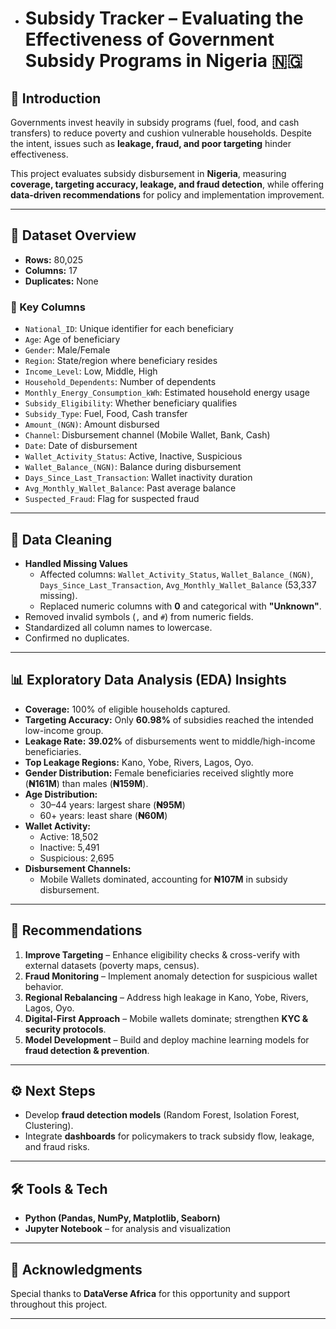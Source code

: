 - # Subsidy Tracker – Evaluating the Effectiveness of Government Subsidy Programs in Nigeria 🇳🇬

## 📌 Introduction
Governments invest heavily in subsidy programs (fuel, food, and cash transfers) to reduce poverty and cushion vulnerable households. Despite the intent, issues such as **leakage, fraud, and poor targeting** hinder effectiveness.  

This project evaluates subsidy disbursement in **Nigeria**, measuring **coverage, targeting accuracy, leakage, and fraud detection**, while offering **data-driven recommendations** for policy and implementation improvement.

---

## 📂 Dataset Overview
- **Rows:** 80,025  
- **Columns:** 17  
- **Duplicates:** None  

### 🔑 Key Columns
- `National_ID`: Unique identifier for each beneficiary  
- `Age`: Age of beneficiary  
- `Gender`: Male/Female  
- `Region`: State/region where beneficiary resides  
- `Income_Level`: Low, Middle, High  
- `Household_Dependents`: Number of dependents  
- `Monthly_Energy_Consumption_kWh`: Estimated household energy usage  
- `Subsidy_Eligibility`: Whether beneficiary qualifies  
- `Subsidy_Type`: Fuel, Food, Cash transfer  
- `Amount_(NGN)`: Amount disbursed  
- `Channel`: Disbursement channel (Mobile Wallet, Bank, Cash)  
- `Date`: Date of disbursement  
- `Wallet_Activity_Status`: Active, Inactive, Suspicious  
- `Wallet_Balance_(NGN)`: Balance during disbursement  
- `Days_Since_Last_Transaction`: Wallet inactivity duration  
- `Avg_Monthly_Wallet_Balance`: Past average balance  
- `Suspected_Fraud`: Flag for suspected fraud  

---

## 🧹 Data Cleaning
- **Handled Missing Values**  
  - Affected columns: `Wallet_Activity_Status`, `Wallet_Balance_(NGN)`, `Days_Since_Last_Transaction`, `Avg_Monthly_Wallet_Balance` (53,337 missing).  
  - Replaced numeric columns with **0** and categorical with **"Unknown"**.  
- Removed invalid symbols (`,` and `#`) from numeric fields.  
- Standardized all column names to lowercase.  
- Confirmed no duplicates.  

---

## 📊 Exploratory Data Analysis (EDA) Insights
- **Coverage:** 100% of eligible households captured.  
- **Targeting Accuracy:** Only **60.98%** of subsidies reached the intended low-income group.  
- **Leakage Rate:** **39.02%** of disbursements went to middle/high-income beneficiaries.  
- **Top Leakage Regions:** Kano, Yobe, Rivers, Lagos, Oyo.  
- **Gender Distribution:** Female beneficiaries received slightly more (**₦161M**) than males (**₦159M**).  
- **Age Distribution:**  
  - 30–44 years: largest share (**₦95M**)  
  - 60+ years: least share (**₦60M**)  
- **Wallet Activity:**  
  - Active: 18,502  
  - Inactive: 5,491  
  - Suspicious: 2,695  
- **Disbursement Channels:**  
  - Mobile Wallets dominated, accounting for **₦107M** in subsidy disbursement.  

---

## 🚀 Recommendations
1. **Improve Targeting** – Enhance eligibility checks & cross-verify with external datasets (poverty maps, census).  
2. **Fraud Monitoring** – Implement anomaly detection for suspicious wallet behavior.  
3. **Regional Rebalancing** – Address high leakage in Kano, Yobe, Rivers, Lagos, Oyo.  
4. **Digital-First Approach** – Mobile wallets dominate; strengthen **KYC & security protocols**.  
5. **Model Development** – Build and deploy machine learning models for **fraud detection & prevention**.  

---

## ⚙️ Next Steps
- Develop **fraud detection models** (Random Forest, Isolation Forest, Clustering).  
- Integrate **dashboards** for policymakers to track subsidy flow, leakage, and fraud risks.  

---

## 🛠️ Tools & Tech
- **Python (Pandas, NumPy, Matplotlib, Seaborn)**  
- **Jupyter Notebook** – for analysis and visualization  

---


## 📌 Acknowledgments
Special thanks to  **DataVerse Africa** for this opportunity and support throughout this project.  

---


